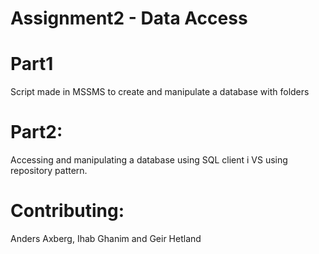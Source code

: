 # Assignment2 - Data Access

# Part1
Script made in MSSMS to create and manipulate a database with folders

# Part2:
Accessing and manipulating a database using SQL client i VS using repository pattern.

# Contributing:
Anders Axberg, Ihab Ghanim and Geir Hetland
